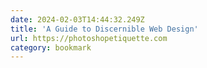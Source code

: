 ```yaml
---
date: 2024-02-03T14:44:32.249Z
title: 'A Guide to Discernible Web Design'
url: https://photoshopetiquette.com
category: bookmark
---
```

